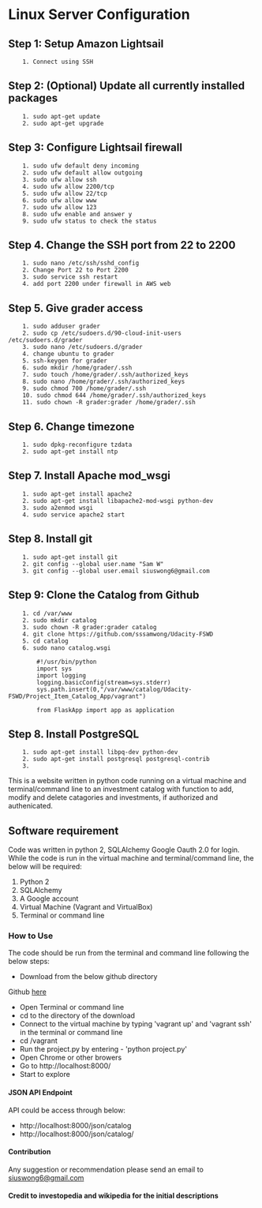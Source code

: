 # Linux Server Configuration

## Step 1: Setup Amazon Lightsail
		1. Connect using SSH

## Step 2: (Optional) Update all currently installed packages
		1. sudo apt-get update
		2. sudo apt-get upgrade

## Step 3: Configure Lightsail firewall
		1. sudo ufw default deny incoming
		2. sudo ufw default allow outgoing
		3. sudo ufw allow ssh
		4. sudo ufw allow 2200/tcp
		5. sudo ufw allow 22/tcp
		6. sudo ufw allow www
		7. sudo ufw allow 123
		8. sudo ufw enable and answer y
		9. sudo ufw status to check the status

## Step 4. Change the SSH port from 22 to 2200
		1. sudo nano /etc/ssh/sshd_config
		2. Change Port 22 to Port 2200
		3. sudo service ssh restart
		4. add port 2200 under firewall in AWS web

## Step 5. Give grader access
		1. sudo adduser grader
		2. sudo cp /etc/sudoers.d/90-cloud-init-users /etc/sudoers.d/grader
		3. sudo nano /etc/sudoers.d/grader
		4. change ubuntu to grader
		5. ssh-keygen for grader
		6. sudo mkdir /home/grader/.ssh
		7. sudo touch /home/grader/.ssh/authorized_keys
		8. sudo nano /home/grader/.ssh/authorized_keys
		9. sudo chmod 700 /home/grader/.ssh
		10. sudo chmod 644 /home/grader/.ssh/authorized_keys
		11. sudo chown -R grader:grader /home/grader/.ssh

## Step 6. Change timezone
		1. sudo dpkg-reconfigure tzdata
		2. sudo apt-get install ntp

## Step 7. Install Apache mod_wsgi
		1. sudo apt-get install apache2
		2. sudo apt-get install libapache2-mod-wsgi python-dev
		3. sudo a2enmod wsgi
		4. sudo service apache2 start


## Step 8. Install git
		1. sudo apt-get install git
		2. git config --global user.name "Sam W"
		3. git config --global user.email siuswong6@gmail.com

## Step 9: Clone the Catalog from Github
		1. cd /var/www
		2. sudo mkdir catalog
		3. sudo chown -R grader:grader catalog
		4. git clone https://github.com/sssamwong/Udacity-FSWD
		5. cd catalog
		6. sudo nano catalog.wsgi

			#!/usr/bin/python
			import sys
			import logging
			logging.basicConfig(stream=sys.stderr)
			sys.path.insert(0,"/var/www/catalog/Udacity-FSWD/Project_Item_Catalog_App/vagrant")

			from FlaskApp import app as application



## Step 8. Install PostgreSQL
		1. sudo apt-get install libpq-dev python-dev
		2. sudo apt-get install postgresql postgresql-contrib
		3. 



This is a website written in python code running on a virtual machine and terminal/command line to an investment catalog with function to add, modify and delete catagories and investments, if authorized and authenicated.

## Software requirement

Code was written in python 2, SQLAlchemy Google Oauth 2.0 for login. While the code is run in the virtual machine and terminal/command line, the below will be required:

  1. Python 2
  2. SQLAlchemy
  3. A Google account
  4. Virtual Machine (Vagrant and VirtualBox)
  5. Terminal or command line

### How to Use

The code should be run from the terminal and command line following the below steps:

  *    Download from the below github directory

  Github [here](https://github.com/sssamwong/Udacity-FSWD/tree/master/Project_Item_Catalog_App/vagrant)

  *  Open Terminal or command line
  *  cd to the directory of the download
  *  Connect to the virtual machine by typing 'vagrant up' and 'vagrant ssh' in the terminal or command line
  *  cd /vagrant
  *  Run the project.py by entering - 'python project.py'
  *  Open Chrome or other browers
  *  Go to http://localhost:8000/
  *  Start to explore

#### JSON API Endpoint

API could be access through below:

  *  http://localhost:8000/json/catalog
  *  http://localhost:8000/json/catalog/<id of the category>

#### Contribution

Any suggestion or recommendation please send an email to siuswong6@gmail.com

#### Credit to investopedia and wikipedia for the initial descriptions